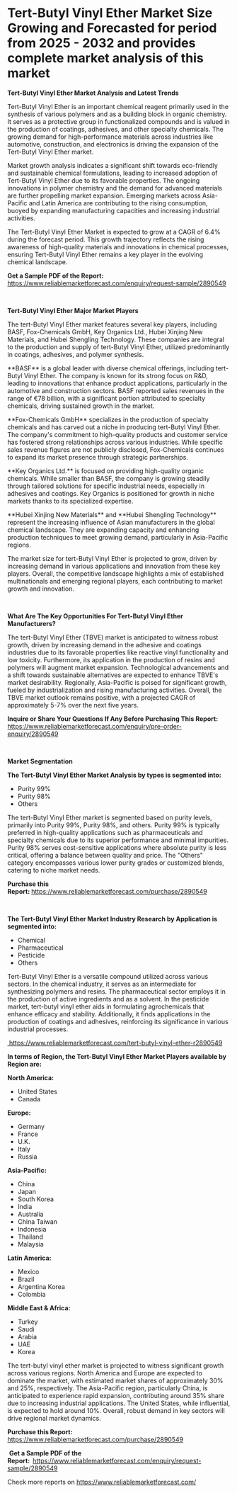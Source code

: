 <p><h1>Tert-Butyl Vinyl Ether Market Size Growing and Forecasted for period from 2025 - 2032 and provides complete market analysis of this market</h1></p><p><strong>Tert-Butyl Vinyl Ether Market Analysis and Latest Trends</strong></p>
<p><p>Tert-Butyl Vinyl Ether is an important chemical reagent primarily used in the synthesis of various polymers and as a building block in organic chemistry. It serves as a protective group in functionalized compounds and is valued in the production of coatings, adhesives, and other specialty chemicals. The growing demand for high-performance materials across industries like automotive, construction, and electronics is driving the expansion of the Tert-Butyl Vinyl Ether market.</p><p>Market growth analysis indicates a significant shift towards eco-friendly and sustainable chemical formulations, leading to increased adoption of Tert-Butyl Vinyl Ether due to its favorable properties. The ongoing innovations in polymer chemistry and the demand for advanced materials are further propelling market expansion. Emerging markets across Asia-Pacific and Latin America are contributing to the rising consumption, buoyed by expanding manufacturing capacities and increasing industrial activities.</p><p>The Tert-Butyl Vinyl Ether Market is expected to grow at a CAGR of 6.4% during the forecast period. This growth trajectory reflects the rising awareness of high-quality materials and innovations in chemical processes, ensuring Tert-Butyl Vinyl Ether remains a key player in the evolving chemical landscape.</p></p>
<p><strong>Get a Sample PDF of the Report:&nbsp;</strong> <a href="https://www.reliablemarketforecast.com/enquiry/request-sample/2890549?utm_campaign=2293&utm_medium=2&utm_source=Github&utm_content=ia&utm_term=14032025&utm_id=tert-butyl-vinyl-ether">https://www.reliablemarketforecast.com/enquiry/request-sample/2890549</a></p>
<p>&nbsp;</p>
<p><strong>Tert-Butyl Vinyl Ether Major Market Players</strong></p>
<p><p>The tert-Butyl Vinyl Ether market features several key players, including BASF, Fox-Chemicals GmbH, Key Organics Ltd., Hubei Xinjing New Materials, and Hubei Shengling Technology. These companies are integral to the production and supply of tert-Butyl Vinyl Ether, utilized predominantly in coatings, adhesives, and polymer synthesis.</p><p>**BASF** is a global leader with diverse chemical offerings, including tert-Butyl Vinyl Ether. The company is known for its strong focus on R&D, leading to innovations that enhance product applications, particularly in the automotive and construction sectors. BASF reported sales revenues in the range of €78 billion, with a significant portion attributed to specialty chemicals, driving sustained growth in the market.</p><p>**Fox-Chemicals GmbH** specializes in the production of specialty chemicals and has carved out a niche in producing tert-Butyl Vinyl Ether. The company's commitment to high-quality products and customer service has fostered strong relationships across various industries. While specific sales revenue figures are not publicly disclosed, Fox-Chemicals continues to expand its market presence through strategic partnerships.</p><p>**Key Organics Ltd.** is focused on providing high-quality organic chemicals. While smaller than BASF, the company is growing steadily through tailored solutions for specific industrial needs, especially in adhesives and coatings. Key Organics is positioned for growth in niche markets thanks to its specialized expertise.</p><p>**Hubei Xinjing New Materials** and **Hubei Shengling Technology** represent the increasing influence of Asian manufacturers in the global chemical landscape. They are expanding capacity and enhancing production techniques to meet growing demand, particularly in Asia-Pacific regions.</p><p>The market size for tert-Butyl Vinyl Ether is projected to grow, driven by increasing demand in various applications and innovation from these key players. Overall, the competitive landscape highlights a mix of established multinationals and emerging regional players, each contributing to market growth and innovation.</p></p>
<p>&nbsp;</p>
<p><strong>What Are The Key Opportunities For Tert-Butyl Vinyl Ether Manufacturers?</strong></p>
<p><p>The tert-Butyl Vinyl Ether (TBVE) market is anticipated to witness robust growth, driven by increasing demand in the adhesive and coatings industries due to its favorable properties like reactive vinyl functionality and low toxicity. Furthermore, its application in the production of resins and polymers will augment market expansion. Technological advancements and a shift towards sustainable alternatives are expected to enhance TBVE's market desirability. Regionally, Asia-Pacific is poised for significant growth, fueled by industrialization and rising manufacturing activities. Overall, the TBVE market outlook remains positive, with a projected CAGR of approximately 5-7% over the next five years.</p></p>
<p><strong>Inquire or Share Your Questions If Any Before Purchasing This Report:</strong> <a href="https://www.reliablemarketforecast.com/enquiry/pre-order-enquiry/2890549?utm_campaign=2293&utm_medium=2&utm_source=Github&utm_content=ia&utm_term=14032025&utm_id=tert-butyl-vinyl-ether">https://www.reliablemarketforecast.com/enquiry/pre-order-enquiry/2890549</a></p>
<p>&nbsp;</p>
<p><strong>Market Segmentation</strong></p>
<p><strong>The Tert-Butyl Vinyl Ether Market Analysis by types is segmented into:</strong></p>
<p><ul><li>Purity 99%</li><li>Purity 98%</li><li>Others</li></ul></p>
<p><p>The tert-Butyl Vinyl Ether market is segmented based on purity levels, primarily into Purity 99%, Purity 98%, and others. Purity 99% is typically preferred in high-quality applications such as pharmaceuticals and specialty chemicals due to its superior performance and minimal impurities. Purity 98% serves cost-sensitive applications where absolute purity is less critical, offering a balance between quality and price. The "Others" category encompasses various lower purity grades or customized blends, catering to niche market needs.</p></p>
<p><strong>Purchase this Report:&nbsp;</strong><a href="https://www.reliablemarketforecast.com/purchase/2890549?utm_campaign=2293&utm_medium=2&utm_source=Github&utm_content=ia&utm_term=14032025&utm_id=tert-butyl-vinyl-ether">https://www.reliablemarketforecast.com/purchase/2890549</a></p>
<p>&nbsp;</p>
<p><strong>The Tert-Butyl Vinyl Ether Market Industry Research by Application is segmented into:</strong></p>
<p><ul><li>Chemical</li><li>Pharmaceutical</li><li>Pesticide</li><li>Others</li></ul></p>
<p><p>Tert-Butyl Vinyl Ether is a versatile compound utilized across various sectors. In the chemical industry, it serves as an intermediate for synthesizing polymers and resins. The pharmaceutical sector employs it in the production of active ingredients and as a solvent. In the pesticide market, tert-butyl vinyl ether aids in formulating agrochemicals that enhance efficacy and stability. Additionally, it finds applications in the production of coatings and adhesives, reinforcing its significance in various industrial processes.</p></p>
<p><a href="https://www.reliablemarketforecast.com/tert-butyl-vinyl-ether-r2890549?utm_campaign=2293&utm_medium=2&utm_source=Github&utm_content=ia&utm_term=14032025&utm_id=tert-butyl-vinyl-ether">&nbsp;https://www.reliablemarketforecast.com/tert-butyl-vinyl-ether-r2890549</a></p>
<p><strong>In terms of Region, the Tert-Butyl Vinyl Ether Market Players available by Region are:</strong></p>
<p>
    <p> <strong> North America: </strong>
        <ul>
            <li>United States</li>
            <li>Canada</li>
        </ul>
        </p> 
    <p> <strong> Europe: </strong>
        <ul>
            <li>Germany</li>
            <li>France</li>
            <li>U.K.</li>
            <li>Italy</li>
            <li>Russia</li>
        </ul>
        </p> 
    <p> <strong> Asia-Pacific: </strong>
        <ul>
            <li>China</li>
            <li>Japan</li>
            <li>South Korea</li>
            <li>India</li>
            <li>Australia</li>
            <li>China Taiwan</li>
            <li>Indonesia</li>
            <li>Thailand</li>
            <li>Malaysia</li>
        </ul>
        </p> 
    <p> <strong> Latin America: </strong>
        <ul>
            <li>Mexico</li>
            <li>Brazil</li>
            <li>Argentina Korea</li>
            <li>Colombia</li>
        </ul>
        </p> 
    <p> <strong> Middle East & Africa: </strong>
        <ul>
            <li>Turkey</li>
            <li>Saudi</li>
            <li>Arabia</li>
            <li>UAE</li>
            <li>Korea</li>
        </ul>
    </p>
    </p>
<p><p>The tert-butyl vinyl ether market is projected to witness significant growth across various regions. North America and Europe are expected to dominate the market, with estimated market shares of approximately 30% and 25%, respectively. The Asia-Pacific region, particularly China, is anticipated to experience rapid expansion, contributing around 35% share due to increasing industrial applications. The United States, while influential, is expected to hold around 10%. Overall, robust demand in key sectors will drive regional market dynamics.</p></p>
<p><strong>Purchase this Report: </strong><a href="https://www.reliablemarketforecast.com/purchase/2890549?utm_campaign=2293&utm_medium=2&utm_source=Github&utm_content=ia&utm_term=14032025&utm_id=tert-butyl-vinyl-ether">https://www.reliablemarketforecast.com/purchase/2890549</a></p>
<p>&nbsp;<strong>Get a Sample PDF of the Report:&nbsp;&nbsp;</strong><a href="https://www.reliablemarketforecast.com/enquiry/request-sample/2890549?utm_campaign=2293&utm_medium=2&utm_source=Github&utm_content=ia&utm_term=14032025&utm_id=tert-butyl-vinyl-ether">https://www.reliablemarketforecast.com/enquiry/request-sample/2890549</a></p>
<p><strong></strong></p>
<p>Check more reports on <a href="https://www.reliablemarketforecast.com/?utm_campaign=2293&utm_medium=2&utm_source=Github&utm_content=ia&utm_term=14032025&utm_id=tert-butyl-vinyl-ether">https://www.reliablemarketforecast.com/</a></p>